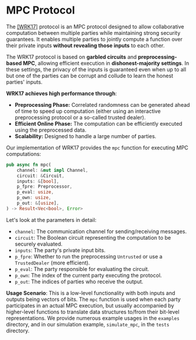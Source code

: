 # MPC Protocol

The [[WRK17]](https://eprint.iacr.org/2017/189.pdf) protocol is an MPC protocol designed to allow collaborative computation between multiple parties while maintaining strong security guarantees. It enables multiple parties to jointly compute a function over their private inputs **without revealing those inputs** to each other.

The WRK17 protocol is based on **garbled circuits** and **preprocessing-based MPC**, allowing efficient execution in **dishonest-majority settings**. In these settings, the privacy of the inputs is guaranteed even when up to all but one of the parties can be corrupt and collude to learn the honest parties' inputs.

**WRK17 achieves high performance through**:

- **Preprocessing Phase:** Correlated randomness can be generated ahead of time to speed up computation (either using an interactive preprocessing protocol or a so-called trusted dealer).
- **Efficient Online Phase:** The computation can be efficiently executed using the preprocessed data.
- **Scalability:** Designed to handle a large number of parties.

Our implementation of WRK17 provides the `mpc` function for executing MPC computations:

```rust
pub async fn mpc(
    channel: &mut impl Channel,
    circuit: &Circuit,
    inputs: &[bool],
    p_fpre: Preprocessor,
    p_eval: usize,
    p_own: usize,
    p_out: &[usize],
) -> Result<Vec<bool>, Error>
```

Let's look at the parameters in detail:

- `channel`: The communication channel for sending/receiving messages.
- `circuit`: The Boolean circuit representing the computation to be securely evaluated.
- `inputs`: The party's private input bits.
- `p_fpre`: Whether to run the preprocessing `Untrusted` or use a `TrustedDealer` (more efficient).
- `p_eval`: The party responsible for evaluating the circuit.
- `p_own`: The index of the current party executing the protocol.
- `p_out`: The indices of parties who receive the output.

**Usage Scenario**: This is a low-level functionality with both inputs and outputs being vectors of bits. The `mpc` function is used when each party participates in an actual MPC execution, but usually accompanied by higher-level functions to translate data structures to/from their bit-level representations. We provide numerous example usages in the `examples` directory, and in our simulation example, `simulate_mpc`, in the `tests` directory.